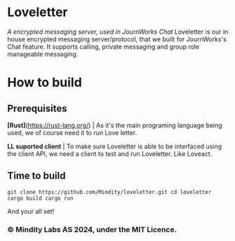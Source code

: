 # Loveletter

*A encrypted messaging server, used in JournWorks Chat*
Loveletter is our in house encrypted messaging server/protocol, that we built for JournWorks's Chat feature.
It supports calling, private messaging and group role manageable messaging.
# How to build

## Prerequisites

**[Rust]**(https://rust-lang.org/) | As it's the main programing language being used, we of course need it to run Love letter.

**LL suported client** | To make sure Loveletter is able to be interfaced using the client API, we need a client to test and run Loveletter. Like Loveact.

## Time to build

``git clone https://github.com/Mindity/loveletter.git
cd loveletter
cargo build
cargo run``

And your all set!

### © Mindity Labs AS 2024, under the MIT Licence.
